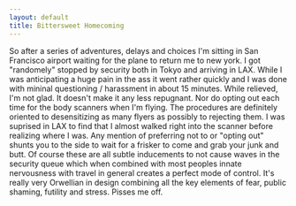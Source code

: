 ```yaml
---
layout: default
title: Bittersweet Homecoming
---
```


So after a series of adventures, delays and choices I'm sitting in San Francisco airport waiting for the plane to return me to new york. I got "randomely" stopped by security both in Tokyo and arriving in LAX. 
While I was anticipating a huge pain in the ass it went rather quickly and I was done with mininal questioning / harassment in about 15 minutes. While relieved, I'm not glad. It doesn't make it any less repugnant. Nor do opting out each time for the body scanners when I'm flying. The procedures are definitely oriented to desensitizing as many flyers as possibly to rejecting them. I was suprised in LAX to find that I almost walked right into the scanner before realizing where I was. Any mention of preferring not to or "opting out" shunts you to the side to wait for a frisker to come and grab your junk and butt. Of course these are all subtle inducements to not cause waves in the security queue which when combined with most peoples innate nervousness with travel in general creates a perfect mode of control. It's really very Orwellian in design combining all the key elements of fear, public shaming, futility and stress. Pisses me off.
